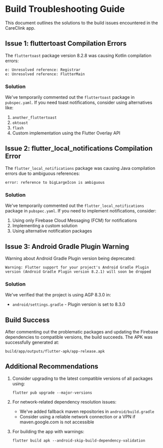 # Build Troubleshooting Guide

This document outlines the solutions to the build issues encountered in the CareClink app.

## Issue 1: fluttertoast Compilation Errors

The `fluttertoast` package version 8.2.8 was causing Kotlin compilation errors:

```
e: Unresolved reference: Registrar
e: Unresolved reference: FlutterMain
```

### Solution
We've temporarily commented out the `fluttertoast` package in `pubspec.yaml`. If you need toast notifications, consider using alternatives like:

1. `another_fluttertoast`
2. `oktoast`
3. `flash` 
4. Custom implementation using the Flutter Overlay API

## Issue 2: flutter_local_notifications Compilation Error

The `flutter_local_notifications` package was causing Java compilation errors due to ambiguous references:

```
error: reference to bigLargeIcon is ambiguous
```

### Solution
We've temporarily commented out the `flutter_local_notifications` package in `pubspec.yaml`. If you need to implement notifications, consider:

1. Using only Firebase Cloud Messaging (FCM) for notifications
2. Implementing a custom solution
3. Using alternative notification packages

## Issue 3: Android Gradle Plugin Warning

Warning about Android Gradle Plugin version being deprecated:

```
Warning: Flutter support for your project's Android Gradle Plugin version (Android Gradle Plugin version 8.2.1) will soon be dropped
```

### Solution
We've verified that the project is using AGP 8.3.0 in:
- `android/settings.gradle` - Plugin version is set to 8.3.0

## Build Success

After commenting out the problematic packages and updating the Firebase dependencies to compatible versions, the build succeeds. The APK was successfully generated at:

```
build/app/outputs/flutter-apk/app-release.apk
```

## Additional Recommendations

1. Consider upgrading to the latest compatible versions of all packages using:
   ```
   flutter pub upgrade --major-versions
   ```

2. For network-related dependency resolution issues:
   - We've added fallback maven repositories in `android/build.gradle`
   - Consider using a reliable network connection or a VPN if maven.google.com is not accessible

3. For building the app with warnings:
   ```
   flutter build apk --android-skip-build-dependency-validation
   ```
